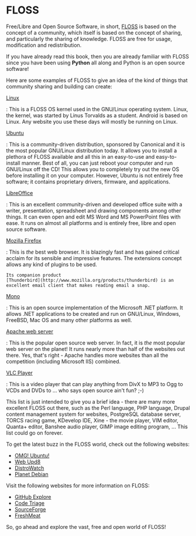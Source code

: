 # FLOSS #

Free/Libre and Open Source Software, in short,
[FLOSS](http://en.wikipedia.org/wiki/FLOSS) is based on the concept of
a community, which itself is based on the concept of sharing, and
particularly the sharing of knowledge. FLOSS are free for usage,
modification and redistribution.

If you have already read this book, then you are already familiar with
FLOSS since you have been using **Python** all along and Python is an
open source software!

Here are some examples of FLOSS to give an idea of the kind of things
that community sharing and building can create:

[Linux](http://www.kernel.org)

:   This is a FLOSS OS kernel used in the GNU/Linux operating
    system. Linux, the kernel, was started by Linus Torvalds as a
    student. Android is based on Linux. Any website you use these days
    will mostly be running on Linux.

[Ubuntu](http://www.ubuntu.com)

:   This is a community-driven distribution, sponsored by Canonical
    and it is the most popular GNU/Linux distribution today. It allows you
    to install a plethora of FLOSS available and all this in an
    easy-to-use and easy-to-install manner. Best of all, you can just
    reboot your computer and run GNU/Linux off the CD! This allows you
    to completely try out the new OS before installing it on your
    computer. However, Ubuntu is not entirely free software; it
    contains proprietary drivers, firmware, and applications.

[LibreOffice](http://www.libreoffice.org/)

:   This is an excellent community-driven and developed office suite
    with a writer, presentation, spreadsheet and drawing components
    among other things. It can even open and edit MS Word and MS
    PowerPoint files with ease. It runs on almost all platforms and is
    entirely free, libre and open source software.

[Mozilla Firefox](http://www.mozilla.org/products/firefox)

:   This is *the* best web browser. It is blazingly fast and has
    gained critical acclaim for its sensible and impressive
    features. The extensions concept allows any kind of plugins to be
    used.

    Its companion product
    [Thunderbird](http://www.mozilla.org/products/thunderbird) is an
    excellent email client that makes reading email a snap.

[Mono](http://www.mono-project.com)

:   This is an open source implementation of the Microsoft .NET
    platform.  It allows .NET applications to be created and run on
    GNU/Linux, Windows, FreeBSD, Mac OS and many other platforms as
    well.

[Apache web server](http://httpd.apache.org)

:   This is the popular open source web server. In fact, it is *the*
    most popular web server on the planet! It runs nearly more than
    half of the websites out there. Yes, that's right - Apache handles
    more websites than all the competition (including Microsoft IIS)
    combined.

[VLC Player](http://www.videolan.org/vlc/)

:   This is a video player that can play anything from DivX to MP3 to
    Ogg to VCDs and DVDs to ... who says open source ain't fun? ;-)

This list is just intended to give you a brief idea - there are many
more excellent FLOSS out there, such as the Perl language, PHP
language, Drupal content management system for websites, PostgreSQL
database server, TORCS racing game, KDevelop IDE, Xine - the movie
player, VIM editor, Quanta+ editor, Banshee audio player, GIMP image
editing program, ... This list could go on forever.

To get the latest buzz in the FLOSS world, check out the following
websites:

- [OMG! Ubuntu!](http://www.omgubuntu.co.uk/)
- [Web Upd8](http://www.webupd8.org/)
- [DistroWatch](http://www.distrowatch.com)
- [Planet Debian](http://planet.debian.org/)

Visit the following websites for more information on FLOSS:

- [GitHub Explore](http://github.com/explore)
- [Code Triage](http://www.codetriage.com/)
- [SourceForge](http://www.sourceforge.net)
- [FreshMeat](http://www.freshmeat.net)

So, go ahead and explore the vast, free and open world of FLOSS!
